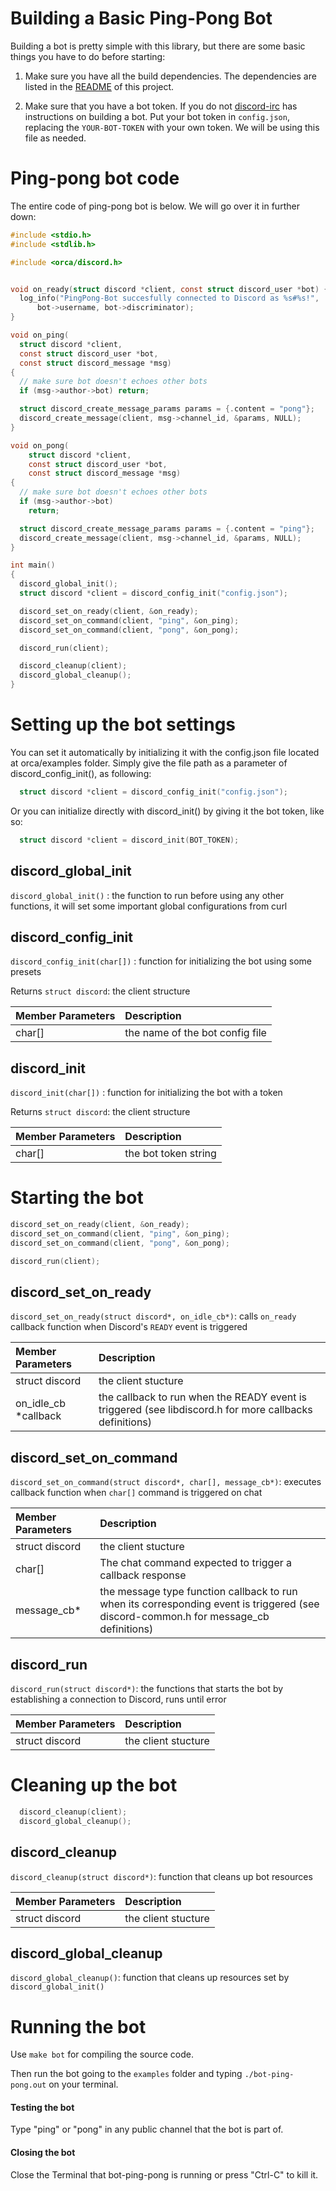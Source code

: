 # Building a Basic Ping-Pong Bot

Building a bot is pretty simple with this library, but there are some basic things you have to do before starting:

1. Make sure you have all the build dependencies. The dependencies are listed in the [README](/README.md) of this project.

2. Make sure that you have a bot token. If you do not [discord-irc](https://github.com/reactiflux/discord-irc/wiki/Creating-a-discord-bot-&-getting-a-token) has instructions on building a bot. Put your bot token in `config.json`, replacing the `YOUR-BOT-TOKEN` with your own token. We will be using this file as needed.

# Ping-pong bot code

The entire code of ping-pong bot is below. We will go over it in further down:
```c
#include <stdio.h>
#include <stdlib.h>

#include <orca/discord.h>


void on_ready(struct discord *client, const struct discord_user *bot) {
  log_info("PingPong-Bot succesfully connected to Discord as %s#%s!",
      bot->username, bot->discriminator);
}

void on_ping(
  struct discord *client,
  const struct discord_user *bot,
  const struct discord_message *msg)
{
  // make sure bot doesn't echoes other bots
  if (msg->author->bot) return;

  struct discord_create_message_params params = {.content = "pong"};
  discord_create_message(client, msg->channel_id, &params, NULL);
}

void on_pong(
    struct discord *client,
    const struct discord_user *bot,
    const struct discord_message *msg)
{
  // make sure bot doesn't echoes other bots
  if (msg->author->bot)
    return;

  struct discord_create_message_params params = {.content = "ping"};
  discord_create_message(client, msg->channel_id, &params, NULL);
}

int main()
{
  discord_global_init();
  struct discord *client = discord_config_init("config.json");

  discord_set_on_ready(client, &on_ready);
  discord_set_on_command(client, "ping", &on_ping);
  discord_set_on_command(client, "pong", &on_pong);

  discord_run(client);

  discord_cleanup(client);
  discord_global_cleanup();
}
```

# Setting up the bot settings

You can set it automatically by initializing it with the config.json file located at orca/examples folder. Simply give the file path as a parameter of discord_config_init(), as following:
```c
  struct discord *client = discord_config_init("config.json");
```
Or you can initialize directly with discord_init() by giving it the bot token, like so:
```c
  struct discord *client = discord_init(BOT_TOKEN);
```

## discord_global_init
`discord_global_init()` : the function to run before using any other functions, it will set some important global configurations from curl

## discord_config_init
`discord_config_init(char[])` : function for initializing the bot using some presets

Returns `struct discord`: the client structure

|Member Parameters|Description                |
|:----------------|:--------------------------|
|char[]| the name of the bot config file|

## discord_init
`discord_init(char[])` : function for initializing the bot with a token

Returns `struct discord`: the client structure

|Member Parameters|Description                |
|:----------------|:--------------------------|
|char[]| the bot token string|

# Starting the bot
```c
discord_set_on_ready(client, &on_ready);
discord_set_on_command(client, "ping", &on_ping);
discord_set_on_command(client, "pong", &on_pong);

discord_run(client);
```

## discord_set_on_ready
`discord_set_on_ready(struct discord*, on_idle_cb*)`: calls `on_ready` callback function when Discord's `READY` event is triggered

|Member Parameters|Description                |
|:----------------|:--------------------------|
|struct discord| the client stucture |
|on_idle_cb *callback| the callback to run when the READY event is triggered (see libdiscord.h for more callbacks definitions) |

## discord_set_on_command
`discord_set_on_command(struct discord*, char[], message_cb*)`: executes callback function when `char[]` command is triggered on chat

|Member Parameters|Description                |
|:----------------|:--------------------------|
|struct discord| the client stucture |
|char[]| The chat command expected to trigger a callback response |
|message_cb*| the message type function callback to run when its corresponding event is triggered (see discord-common.h for message_cb definitions) |

## discord_run
`discord_run(struct discord*)`: the functions that starts the bot by establishing a connection to Discord, runs until error

|Member Parameters|Description                |
|:----------------|:--------------------------|
|struct discord| the client stucture  |


# Cleaning up the bot

```c
  discord_cleanup(client);
  discord_global_cleanup();
```

## discord_cleanup
`discord_cleanup(struct discord*)`: function that cleans up bot resources

|Member Parameters|Description                |
|:----------------|:--------------------------|
|struct discord| the client stucture |

## discord_global_cleanup
`discord_global_cleanup()`: function that cleans up resources set by `discord_global_init()`

# Running the bot

Use `make bot` for compiling the source code.

Then run the bot going to the `examples` folder and typing `./bot-ping-pong.out` on your terminal.

#### Testing the bot
Type "ping" or "pong" in any public channel that the bot is part of.

#### Closing the bot
Close the Terminal that bot-ping-pong is running or press "Ctrl-C" to kill it.
